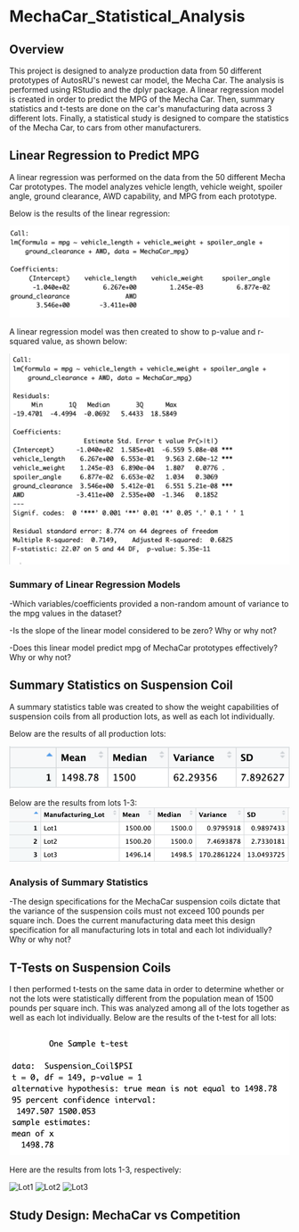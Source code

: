 # MechaCar_Statistical_Analysis

## Overview
This project is designed to analyze production data from 50 different prototypes of AutosRU's newest car model, the Mecha Car.  The analysis is performed using RStudio and the dplyr package. A linear regression model is created in order to predict the MPG of the Mecha Car.  Then, summary statistics and t-tests are done on the car's manufacturing data across 3 different lots.  Finally, a statistical study is designed to compare the statistics of the Mecha Car, to cars from other manufacturers.  

## Linear Regression to Predict MPG
A linear regression was performed on the data from the 50 different Mecha Car prototypes. The model analyzes vehicle length, vehicle weight, spoiler angle, ground clearance, AWD capability, and MPG from each prototype. 

Below is the results of the linear regression:

![Linear Regression](https://github.com/heatherhutchinson211/MechaCar_Statistical_Analysis/blob/main/Linear_Regression.png)

A linear regression model was then created to show to p-value and r-squared value, as shown below:

![Values](https://github.com/heatherhutchinson211/MechaCar_Statistical_Analysis/blob/main/Linear_Regression_Summary.png)

### Summary of Linear Regression Models
-Which variables/coefficients provided a non-random amount of variance to the mpg values in the dataset?

-Is the slope of the linear model considered to be zero? Why or why not?

-Does this linear model predict mpg of MechaCar prototypes effectively? Why or why not?


## Summary Statistics on Suspension Coil

A summary statistics table was created to show the weight capabilities of suspension coils from all production lots, as well as each lot individually.  

Below are the results of all production lots:

![Production lots](https://github.com/heatherhutchinson211/MechaCar_Statistical_Analysis/blob/main/All_Lots.png)

Below are the results from lots 1-3:
![Lots1-3](https://github.com/heatherhutchinson211/MechaCar_Statistical_Analysis/blob/main/Lots_1-3.png)

### Analysis of Summary Statistics

-The design specifications for the MechaCar suspension coils dictate that the variance of the suspension coils must not exceed 100 pounds per square inch. Does the current manufacturing data meet this design specification for all manufacturing lots in total and each lot individually? Why or why not?

## T-Tests on Suspension Coils

I then performed t-tests on the same data in order to determine whether or not the lots were statistically different from the population mean of 1500 pounds per square inch.  This was analyzed among all of the lots together as well as each lot individually. 
Below are the results of the t-test for all lots:

![All Lots](https://github.com/heatherhutchinson211/MechaCar_Statistical_Analysis/blob/main/Lots_TTest.png)


Here are the results from lots 1-3, respectively:

![Lot1]()
![Lot2]()
![Lot3]()
## Study Design: MechaCar vs Competition
